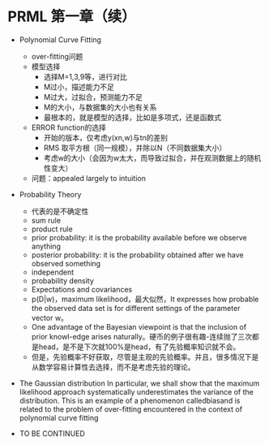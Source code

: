 # PRML 第一章（续）
+ Polynomial Curve Fitting
  + over-fitting问题
  + 模型选择
    + 选择M=1,3,9等，进行对比
    + M过小，描述能力不足
    + M过大，过拟合，预测能力不足
    + M的大小，与数据集的大小也有关系
    + 最根本的，就是模型的选择，比如是多项式，还是函数式
  + ERROR function的选择
    + 开始的版本，仅考虑y(xn,w)与tn的差别
    + RMS 取平方根（同一规模），并除以N（不同数据集大小）
    + 考虑w的大小（会因为w太大，而导致过拟合，并在观测数据上的随机性变大）
  + 问题：appealed largely to intuition
  
+ Probability Theory
  + 代表的是不确定性
  + sum rule
  + product rule
  + prior probability:  it is the probability available before we observe anything
  + posterior probability: it is the probability obtained after we have observed something
  + independent
  + probability density
  + Expectations and covariances
  + p(D|w)，maximum likelihood，最大似然，It expresses how probable the observed data set is for different settings of the parameter vector w。
  + One advantage of the Bayesian viewpoint is that the inclusion of prior knowl-edge arises naturally。硬币的例子很有趣-连续抛了三次都是head，是不是下次就100%是head，有了先验概率知识就不会。
  + 但是，先验概率不好获取，尽管是主观的先验概率。并且，很多情况下是从数学容易计算性去选择，而不是考虑先验的理论。
  
+ The Gaussian distribution
In particular, we shall show
that the maximum likelihood approach systematically underestimates the variance
of the distribution. This is an example of a phenomenon calledbiasand is related
to the problem of over-fitting encountered in the context of polynomial curve fitting
+ TO BE CONTINUED
  
